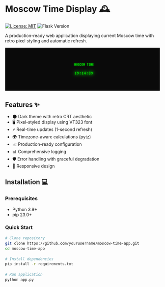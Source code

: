 # Moscow Time Display 🕰️

[![License: MIT](https://img.shields.io/badge/License-MIT-green.svg)](https://opensource.org/licenses/MIT)
![Flask Version](https://img.shields.io/badge/flask-3.1.0-lightgrey)

A production-ready web application displaying current Moscow time with retro pixel styling and automatic refresh.

![Moscow Time Screenshot](docs/screenshot.png)

## Features ✨

- 🌑 Dark theme with retro CRT aesthetic
- 🖥️ Pixel-styled display using VT323 font
- ⚡ Real-time updates (1-second refresh)
- 🌍 Timezone-aware calculations (pytz)
- 📈 Production-ready configuration
- 📊 Comprehensive logging
- 🛡️ Error handling with graceful degradation
- 📱 Responsive design

## Installation 💻

### Prerequisites

- Python 3.9+
- pip 23.0+

### Quick Start

```bash
# Clone repository
git clone https://github.com/yourusername/moscow-time-app.git
cd moscow-time-app

# Install dependencies
pip install -r requirements.txt

# Run application
python app.py

